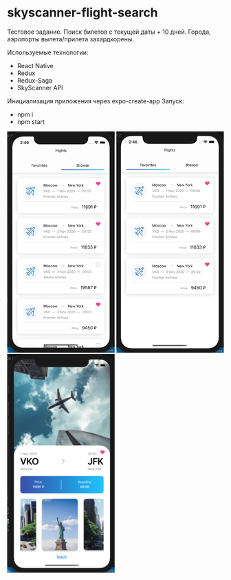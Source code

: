 # skyscanner-flight-search

Тестовое задание.
Поиск билетов с текущей даты + 10 дней.
Города, аэропорты вылета/прилета захардкорены.

Используемые технологии:
  - React Native
  - Redux
  - Redux-Saga
  - SkyScanner API

Инициализация приложения через expo-create-app
Запуск: 
  - npm i
  - npm start
  
  <img src="./assets/sky1.png" width="250" alt="1 page">
  <img src="./assets/sky2.png" width="250" alt="2 page">
  <img src="./assets/sky3.png" width="250" alt="1 page">
